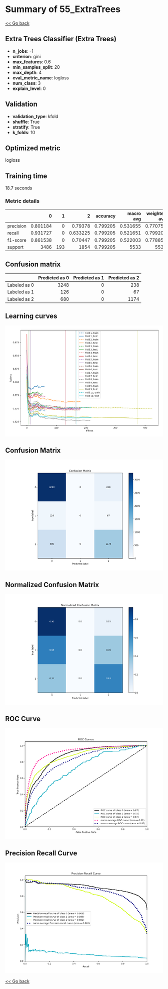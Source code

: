 # Summary of 55_ExtraTrees

[<< Go back](../README.md)


## Extra Trees Classifier (Extra Trees)
- **n_jobs**: -1
- **criterion**: gini
- **max_features**: 0.6
- **min_samples_split**: 20
- **max_depth**: 4
- **eval_metric_name**: logloss
- **num_class**: 3
- **explain_level**: 0

## Validation
 - **validation_type**: kfold
 - **shuffle**: True
 - **stratify**: True
 - **k_folds**: 10

## Optimized metric
logloss

## Training time

18.7 seconds

### Metric details
|           |           0 |   1 |           2 |   accuracy |   macro avg |   weighted avg |   logloss |
|:----------|------------:|----:|------------:|-----------:|------------:|---------------:|----------:|
| precision |    0.801184 |   0 |    0.79378  |   0.799205 |    0.531655 |       0.770756 |  0.554967 |
| recall    |    0.931727 |   0 |    0.633225 |   0.799205 |    0.521651 |       0.799205 |  0.554967 |
| f1-score  |    0.861538 |   0 |    0.70447  |   0.799205 |    0.522003 |       0.778856 |  0.554967 |
| support   | 3486        | 193 | 1854        |   0.799205 | 5533        |    5533        |  0.554967 |


## Confusion matrix
|              |   Predicted as 0 |   Predicted as 1 |   Predicted as 2 |
|:-------------|-----------------:|-----------------:|-----------------:|
| Labeled as 0 |             3248 |                0 |              238 |
| Labeled as 1 |              126 |                0 |               67 |
| Labeled as 2 |              680 |                0 |             1174 |

## Learning curves
![Learning curves](learning_curves.png)
## Confusion Matrix

![Confusion Matrix](confusion_matrix.png)


## Normalized Confusion Matrix

![Normalized Confusion Matrix](confusion_matrix_normalized.png)


## ROC Curve

![ROC Curve](roc_curve.png)


## Precision Recall Curve

![Precision Recall Curve](precision_recall_curve.png)



[<< Go back](../README.md)
